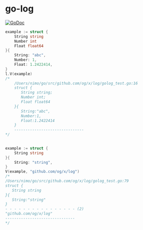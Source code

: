 # go-log 

[![GoDoc](https://godoc.org/github.com/og/x/log?status.svg)](https://godoc.org/github.com/og/x/log)

```go
example := struct {
    String string
    Number int
    Float float64
}{
    String: "abc",
    Number: 1,
    Float: 1.2422414,
}
l.V(example)
/*
    /Users/nimo/go/src/github.com/og/x/log/golog_test.go:16
    struct {
       String string;
       Number int;
       Float float64 
    }{
       String:"abc",
       Number:1,
       Float:1.2422414
    }
    -------------------------------
*/
 
```

```go
example := struct {
    String string
}{
    String: "string",
}
V(example, "github.com/og/x/log")
/*
/Users/nimo/go/src/github.com/og/x/log/golog_test.go:79
struct {
   String string 
}{
   String:"string"
}
- - - - - - - - - - - - - - - - (2)
"github.com/og/x/log"
-------------------------------
*/
```
